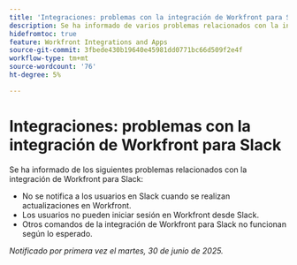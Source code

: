 ```yaml
---
title: 'Integraciones: problemas con la integración de Workfront para Slack'
description: Se ha informado de varios problemas relacionados con la integración de Workfront para Slack.
hidefromtoc: true
feature: Workfront Integrations and Apps
source-git-commit: 3fbede430b19640e45981dd0771bc66d509f2e4f
workflow-type: tm+mt
source-wordcount: '76'
ht-degree: 5%

---
```



# Integraciones: problemas con la integración de Workfront para Slack

Se ha informado de los siguientes problemas relacionados con la integración de Workfront para Slack:

* No se notifica a los usuarios en Slack cuando se realizan actualizaciones en Workfront.
* Los usuarios no pueden iniciar sesión en Workfront desde Slack.
* Otros comandos de la integración de Workfront para Slack no funcionan según lo esperado.

_Notificado por primera vez el martes, 30 de junio de 2025._
